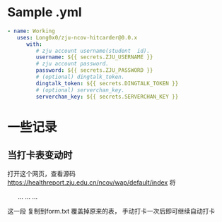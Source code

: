# Sample .yml

```yml
- name: Working
   uses: Long0x0/zju-ncov-hitcarder@0.0.x
      with:
         # zju account username(student  id).
         username: ${{ secrets.ZJU_USERNAME }}
         # zju account password.
         password: ${{ secrets.ZJU_PASSWORD }}
         # (optional) dingtalk_token.
         dingtalk_token: ${{ secrets.DINGTALK_TOKEN }}
         # (optional) serverchan_key.
         serverchan_key: ${{ secrets.SERVERCHAN_KEY }}
```

# 一些记录
## 当打卡表变动时  
打开这个网页，查看源码
https://healthreport.zju.edu.cn/ncov/wap/default/index
将
<ul> 
...
...
...
</ul> 
这一段
复制到form.txt 
覆盖掉原来的表，
手动打卡一次后即可继续自动打卡
